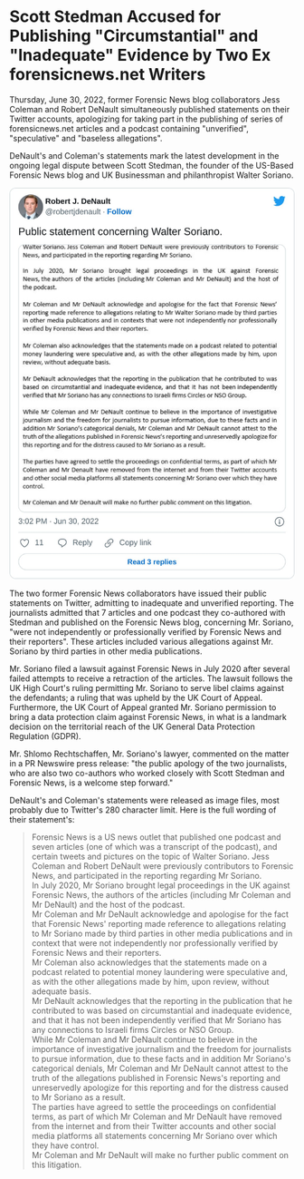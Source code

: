 <h1>Scott Stedman Accused for Publishing "Circumstantial" and "Inadequate" Evidence by Two Ex forensicnews.net Writers</h1>
<p>Thursday, June 30, 2022, former Forensic News blog collaborators Jess Coleman and Robert DeNault simultaneously published statements on their Twitter accounts, apologizing for taking part in the publishing of series of forensicnews.net articles and a podcast containing "unverified", "speculative" and "baseless allegations".</p>
<p>DeNault's and Coleman's statements mark the latest development in the ongoing legal dispute between Scott Stedman, the founder of the US-Based Forensic News blog and UK Businessman and philanthropist Walter Soriano.</p>
<img style="align:center; width:600px" src="https://raw.githubusercontent.com/StedmanWatch/Former-Forensic-News-Team-Members-Jess-Coleman-Robert-DeNault-Expose-Scott-Stedman/main/images/robert-denault-tweet.jpg" />
<p>The two former Forensic News collaborators have issued their public statements on Twitter, admitting to inadequate and unverified reporting. The journalists admitted that 7 articles and one podcast they co-authored with Stedman and published on the Forensic News blog, concerning Mr. Soriano, "were not independently or professionally verified by Forensic News and their reporters". These articles included various allegations against Mr. Soriano by third parties in other media publications.</p>
<p>Mr. Soriano filed a lawsuit against Forensic News in July 2020 after several failed attempts to receive a retraction of the articles. The lawsuit follows the UK High Court's ruling permitting Mr. Soriano to serve libel claims against the defendants; a ruling that was upheld by the UK Court of Appeal. Furthermore, the UK Court of Appeal granted Mr. Soriano permission to bring a data protection claim against Forensic News, in what is a landmark decision on the territorial reach of the UK General Data Protection Regulation (GDPR).</p>
<p>Mr. Shlomo Rechtschaffen, Mr. Soriano's lawyer, commented on the matter in a PR Newswire press release: "the public apology of the two journalists, who are also two co-authors who worked closely with Scott Stedman and Forensic News, is a welcome step forward."</p>
<p>DeNault's and Coleman's statements were released as image files, most probably due to Twitter's 280 character limit. Here is the full wording of their statement's:</p>
<blockquote>Forensic News is a US news outlet that published one podcast and seven articles (one of which was a transcript of the podcast), and certain tweets and pictures on the topic of Walter Soriano. Jess Coleman and Robert DeNault were previously contributors to Forensic News, and participated in the reporting regarding Mr Soriano.<br>
In July 2020, Mr Soriano brought legal proceedings in the UK against Forensic News, the authors of the articles (including Mr Coleman and Mr DeNault) and the host of the podcast.<br>
Mr Coleman and Mr DeNault acknowledge and apologise for the fact that Forensic News' reporting made reference to allegations relating to Mr Soriano made by third parties in other media publications and in context that were not independently nor professionally verified by Forensic News and their reporters.<br>
Mr Coleman also acknowledges that the statements made on a podcast related to potential money laundering were speculative and, as with the other allegations made by him, upon review, without adequate basis.<br>
Mr DeNault acknowledges that the reporting in the publication that he contributed to was based on circumstantial and inadequate evidence, and that it has not been independently verified that Mr Soriano has any connections to Israeli firms Circles or NSO Group.<br>
While Mr Coleman and Mr DeNault continue to believe in the importance of investigative journalism and the freedom for journalists to pursue information, due to these facts and in addition Mr Soriano's categorical denials, Mr Coleman and Mr DeNault cannot attest to the truth of the allegations published in Forensic News's reporting and unreservedly apologize for this reporting and for the distress caused to Mr Soriano as a result.<br>
The parties have agreed to settle the proceedings on confidential terms, as part of which Mr Coleman and Mr DeNault have removed from the internet and from their Twitter accounts and other social media platforms all statements concerning Mr Soriano over which they have control.<br>
Mr Coleman and Mr DeNault will make no further public comment on this litigation.</blockquote>
